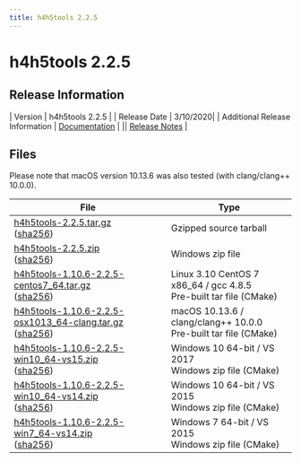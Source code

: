 ```yaml
---
title: h4h5tools 2.2.5
---
```


# h4h5tools 2.2.5

## Release Information

| Version | h4h5tools 2.2.5 |
| Release Date | 3/10/2020|
| Additional Release Information | [Documentation](/documentation/) |
|| [Release Notes](https://hdf-wordpress-1.s3.amazonaws.com/wp-content/uploads/manual/H4H5TOOLS/H4H5TOOLS-2.2.5/src/h4h5tools-2.2.5-RELEASE.txt) | 

## Files 

Please note that macOS version 10.13.6 was also tested (with clang/clang++ 10.0.0).

| File | Type | 
| ---- | ---- | 
| [h4h5tools-2.2.5.tar.gz](https://hdf-wordpress-1.s3.amazonaws.com/wp-content/uploads/manual/H4H5TOOLS/H4H5TOOLS-2.2.5/src/h4h5tools-2.2.5.tar.gz) <br>([sha256](https://hdf-wordpress-1.s3.amazonaws.com/wp-content/uploads/manual/H4H5TOOLS/H4H5TOOLS-2.2.5/src/h4h5tools-2.2.5-src.sha256)) | Gzipped source tarball |
| [h4h5tools-2.2.5.zip](https://hdf-wordpress-1.s3.amazonaws.com/wp-content/uploads/manual/H4H5TOOLS/H4H5TOOLS-2.2.5/src/h4h5tools-2.2.5.zip) <br>([sha256](https://hdf-wordpress-1.s3.amazonaws.com/wp-content/uploads/manual/H4H5TOOLS/H4H5TOOLS-2.2.5/src/h4h5tools-2.2.5-src.sha256)) | Windows zip file | 
| [h4h5tools-1.10.6-2.2.5-centos7_64.tar.gz](https://hdf-wordpress-1.s3.amazonaws.com/wp-content/uploads/manual/H4H5TOOLS/H4H5TOOLS-2.2.5/bin/h4h5tools-1.10.6-2.2.5-centos7_64.tar.gz)<br>([sha256](https://hdf-wordpress-1.s3.amazonaws.com/wp-content/uploads/manual/H4H5TOOLS/H4H5TOOLS-2.2.5/bin/h4h5tools-1.10.6-2.2.5-centos7_64.tar.gz.sha256)) | Linux 3.10 CentOS 7 x86_64 / gcc 4.8.5 <br> Pre-built tar file (CMake) | 
| [h4h5tools-1.10.6-2.2.5-osx1013_64-clang.tar.gz](https://hdf-wordpress-1.s3.amazonaws.com/wp-content/uploads/manual/H4H5TOOLS/H4H5TOOLS-2.2.5/bin/h4h5tools-1.10.6-2.2.5-osx1013_64-clang.tar.gz) <br>([sha256](https://hdf-wordpress-1.s3.amazonaws.com/wp-content/uploads/manual/H4H5TOOLS/H4H5TOOLS-2.2.5/bin/h4h5tools-1.10.6-2.2.5-osx1013_64-clang.tar.gz.sha256)) | macOS 10.13.6 / clang/clang++ 10.0.0 <br> Pre-built tar file (CMake) |
| [h4h5tools-1.10.6-2.2.5-win10_64-vs15.zip](https://hdf-wordpress-1.s3.amazonaws.com/wp-content/uploads/manual/H4H5TOOLS/H4H5TOOLS-2.2.5/bin/h4h5tools-1.10.6-2.2.5-win10_64-vs15.zip)<br>([sha256](https://hdf-wordpress-1.s3.amazonaws.com/wp-content/uploads/manual/H4H5TOOLS/H4H5TOOLS-2.2.5/bin/h4h5tools-1.10.6-2.2.5-win10_64-vs15.zip.sha256)) | Windows 10 64-bit / VS 2017 <br>Windows zip file (CMake) |
| [h4h5tools-1.10.6-2.2.5-win10_64-vs14.zip](https://hdf-wordpress-1.s3.amazonaws.com/wp-content/uploads/manual/H4H5TOOLS/H4H5TOOLS-2.2.5/bin/h4h5tools-1.10.6-2.2.5-win10_64-vs14.zip)<br>([sha256](https://hdf-wordpress-1.s3.amazonaws.com/wp-content/uploads/manual/H4H5TOOLS/H4H5TOOLS-2.2.5/bin/h4h5tools-1.10.6-2.2.5-win10_64-vs14.zip.sha256)) | Windows 10 64-bit / VS 2015 <br>Windows zip file (CMake) | 
| [h4h5tools-1.10.6-2.2.5-win7_64-vs14.zip](https://hdf-wordpress-1.s3.amazonaws.com/wp-content/uploads/manual/H4H5TOOLS/H4H5TOOLS-2.2.5/bin/h4h5tools-1.10.6-2.2.5-win7_64-vs14.zip)<br>([sha256](https://hdf-wordpress-1.s3.amazonaws.com/wp-content/uploads/manual/H4H5TOOLS/H4H5TOOLS-2.2.5/bin/h4h5tools-1.10.6-2.2.5-win7_64-vs14.zip.sha256)) | Windows 7 64-bit / VS 2015 <br> Windows zip file (CMake) |
